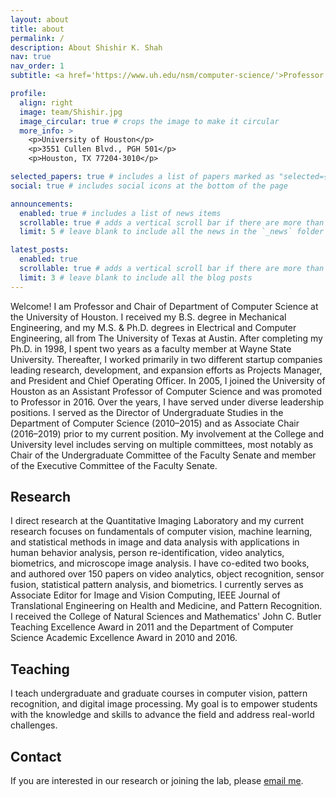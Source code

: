 ```yaml
---
layout: about
title: about
permalink: /
description: About Shishir K. Shah
nav: true
nav_order: 1
subtitle: <a href='https://www.uh.edu/nsm/computer-science/'>Professor and Chair of Computer Science</a>.

profile:
  align: right
  image: team/Shishir.jpg
  image_circular: true # crops the image to make it circular
  more_info: >
    <p>University of Houston</p>
    <p>3551 Cullen Blvd., PGH 501</p>
    <p>Houston, TX 77204-3010</p>

selected_papers: true # includes a list of papers marked as "selected={true}"
social: true # includes social icons at the bottom of the page

announcements:
  enabled: true # includes a list of news items
  scrollable: true # adds a vertical scroll bar if there are more than 3 news items
  limit: 5 # leave blank to include all the news in the `_news` folder

latest_posts:
  enabled: true
  scrollable: true # adds a vertical scroll bar if there are more than 3 new posts items
  limit: 3 # leave blank to include all the blog posts
---
```

<div class="about-main">

[//]: # (  <img src="{{ '/assets/img/team/Shishir.jpg' | relative_url }}" alt="Shishir K. Shah" class="about-photo">)
[//]: # (  <h1 class="about-name">Shishir K. Shah</h1>)
[//]: # (  <div class="about-title">Professor and Chair, <a href="https://www.uh.edu/nsm/computer-science/">Department of Computer Science</a></div>)
<!--
    <div class="about-contact">
      <span>Email: <a href="mailto:sshah@central.uh.edu">sshah@central.uh.edu</a></span><br>
      <span>Quantitative Imaging Lab, University of Houston</span><br>
      <span>501 PGH, 3551 Cullen Blvd., Houston, TX 77204-3010</span>
    </div>
    -->
  <div class="about-welcome">
    <p>Welcome! I am Professor and Chair of Department of Computer Science at the University of Houston. I received my B.S. degree in Mechanical Engineering, and my M.S. & Ph.D. degrees in Electrical and Computer Engineering, all from The University of Texas at Austin. After completing my Ph.D. in 1998, I spent two years as a faculty member at Wayne State University. Thereafter, I worked primarily in two different startup companies leading research, development, and expansion efforts as Projects Manager, and President and Chief Operating Officer. In 2005, I joined the University of Houston as an Assistant Professor of Computer Science and was promoted to Professor in 2016. Over the years, I have served under diverse leadership positions.  I served as the Director of Undergraduate Studies in the Department of Computer Science (2010–2015) and as Associate Chair (2016–2019) prior to my current position. My involvement at the College and University level includes serving on multiple committees, most notably as Chair of the Undergraduate Committee of the Faculty Senate and member of the Executive Committee of the Faculty Senate.</p>
  </div>
  <div class="about-section">
    <h2>Research</h2>
    <p>I direct research at the Quantitative Imaging Laboratory and my current research focuses on fundamentals of computer vision, machine learning, and statistical methods in image and data analysis with applications in human behavior analysis, person re-identification, video analytics, biometrics, and microscope image analysis. I have co-edited two books, and authored over 150 papers on video analytics, object recognition, sensor fusion, statistical pattern analysis, and biometrics. I currently serves as Associate Editor for Image and Vision Computing, IEEE Journal of Translational Engineering on Health and Medicine, and Pattern Recognition. I received the College of Natural Sciences and Mathematics' John C. Butler Teaching Excellence Award in 2011 and the Department of Computer Science Academic Excellence Award in 2010 and 2016.</p>
  </div>
  <div class="about-section">
    <h2>Teaching</h2>
    <p>I teach undergraduate and graduate courses in computer vision, pattern recognition, and digital image processing. My goal is to empower students with the knowledge and skills to advance the field and address real-world challenges.</p>
  </div>
  <div class="about-section">
    <h2>Contact</h2>
    <p>If you are interested in our research or joining the lab, please <a href="mailto:sshah@central.uh.edu">email me</a>.</p>
  </div>
</div>

[//]: # (Write your biography here. Tell the world about yourself. Link to your favorite [subreddit]&#40;http://reddit.com&#41;. You can put a picture in, too. The code is already in, just name your picture `prof_pic.jpg` and put it in the `img/` folder.)

[//]: # ()
[//]: # (Put your address / P.O. box / other info right below your picture. You can also disable any of these elements by editing `profile` property of the YAML header of your `_pages/about.md`. Edit `_bibliography/papers.bib` and Jekyll will render your [publications page]&#40;/al-folio/publications/&#41; automatically.)

[//]: # ()
[//]: # (Link to your social media connections, too. This theme is set up to use [Font Awesome icons]&#40;https://fontawesome.com/&#41; and [Academicons]&#40;https://jpswalsh.github.io/academicons/&#41;, like the ones below. Add your Facebook, Twitter, LinkedIn, Google Scholar, or just disable all of them.)
